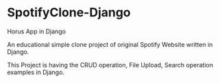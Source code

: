 # SpotifyClone-Django

Horus App in Django

An educational simple clone project of original Spotify Website written in Django.

This Project is having the CRUD operation, File Upload, Search operation examples in Django.
